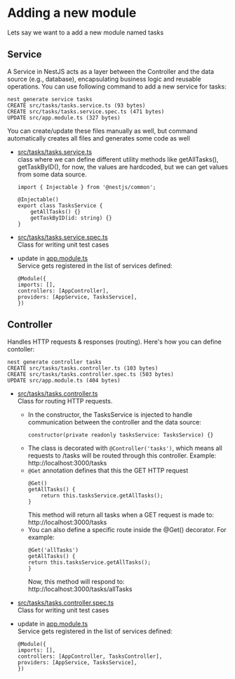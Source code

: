 # Adding a new module
Lets say we want to a add a new module named tasks
## Service
A Service in NestJS acts as a layer between the Controller and the data source (e.g., database), encapsulating business logic and reusable operations. You can use following command to add a new service for tasks:
```
nest generate service tasks
CREATE src/tasks/tasks.service.ts (93 bytes)
CREATE src/tasks/tasks.service.spec.ts (471 bytes)
UPDATE src/app.module.ts (327 bytes)
```

You can create/update these files manually as well, but command automatically creates all files and generates some code as well

- [src/tasks/tasks.service.ts](../src/tasks/tasks.service.ts)  
class where we can define different utility methods like getAllTasks(), getTaskByID(), for now, the values are hardcoded, but we can get values from some data source.

    ```
    import { Injectable } from '@nestjs/common';

    @Injectable()
    export class TasksService {
        getAllTasks() {}
        getTaskByID(id: string) {}
    }

    ```
- [src/tasks/tasks.service.spec.ts](../src/tasks/tasks.service.spec.ts)  
Class for writing unit test cases

 - update in [app.module.ts](../src/app.module.ts)  
 Service gets registered in the list of services defined:
    ```
    @Module({
    imports: [],
    controllers: [AppController],
    providers: [AppService, TasksService],
    })
    ```

## Controller
Handles HTTP requests & responses (routing). Here's how you can define contoller:
```
nest generate controller tasks
CREATE src/tasks/tasks.controller.ts (103 bytes)
CREATE src/tasks/tasks.controller.spec.ts (503 bytes)
UPDATE src/app.module.ts (404 bytes)
```
- [src/tasks/tasks.controller.ts](../src/tasks/tasks.controller.ts)  
Class for routing HTTP requests.  
    - In the constructor, the TasksService is injected to handle communication between the controller and the data source:
        ```
        constructor(private readonly tasksService: TasksService) {}
        ```  
    - The class is decorated with `@Controller('tasks')`, which means all requests to /tasks will be routed through this controller.
Example: http://localhost:3000/tasks
    - `@Get` annotation defines that this the GET HTTP request
        ```
        @Get()
        getAllTasks() {
            return this.tasksService.getAllTasks();
        }
        ```
        This method will return all tasks when a GET request is made to: http://localhost:3000/tasks  
    - You can also define a specific route inside the @Get() decorator. For example:
        ```
        @Get('allTasks')
        getAllTasks() {
        return this.tasksService.getAllTasks();
        }
        ```
        Now, this method will respond to: http://localhost:3000/tasks/allTasks

- [src/tasks/tasks.controller.spec.ts](../src/tasks/tasks.controller.spec.ts)  
Class for writing unit test cases

 - update in [app.module.ts](../src/app.module.ts)  
 Service gets registered in the list of services defined:
    ```
    @Module({
    imports: [],
    controllers: [AppController, TasksController],
    providers: [AppService, TasksService],
    })
    ```